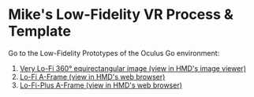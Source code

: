 # Mike's Low-Fidelity VR Process & Template

Go to the Low-Fidelity Prototypes of the Oculus Go environment:
1. [Very Lo-Fi 360&deg; equirectangular image (view in HMD's image viewer)](./prototypes/01_360-equirectangular-images/OculusGo-HomeEnv-Notifications-lofi.png)
1. [Lo-Fi A-Frame (view in HMD's web browser)](./prototypes/02_aframe_OculusGo-lofi)
1. [Lo-Fi-Plus A-Frame (view in HMD's web browser)](./prototypes/03_aframe_OculusGo-lofiplus)
